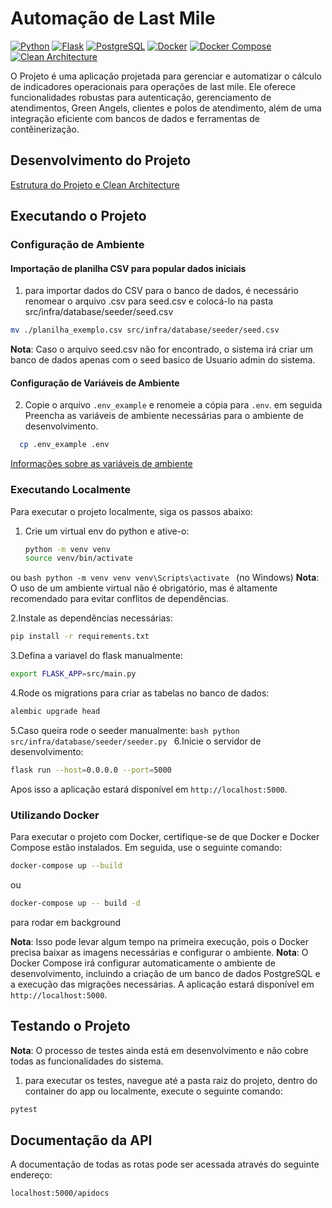 # Automação de Last Mile
[![Python](https://img.shields.io/badge/Python-3.8-blue)](https://www.python.org/)
[![Flask](https://img.shields.io/badge/Flask-3.1.0-blue)](https://flask.palletsprojects.com/)
[![PostgreSQL](https://img.shields.io/badge/PostgreSQL-14.6-blue)](https://www.postgresql.org/)
[![Docker](https://img.shields.io/badge/Docker-Yes-blue)](https://www.docker.com/)
[![Docker Compose](https://img.shields.io/badge/Docker%20Compose-Yes-blue)](https://docs.docker.com/compose/)
[![Clean Architecture](https://img.shields.io/badge/Clean%20Architecture-Yes-blue)](https://blog.cleancoder.com/uncle-bob/2012/08/13/the-clean-architecture.html)

O Projeto é uma aplicação projetada para gerenciar e automatizar o cálculo de indicadores operacionais para operações de last mile. Ele oferece funcionalidades robustas para autenticação, gerenciamento de atendimentos, Green Angels, clientes e polos de atendimento, além de uma integração eficiente com bancos de dados e ferramentas de contêinerização.

## Desenvolvimento do Projeto

[Estrutura do Projeto e Clean Architecture](docs/project_structure.md)


## Executando o Projeto

### Configuração de Ambiente


#### **Importação de planilha CSV para popular dados iniciais**

1. para importar dados do CSV para o banco de dados, é necessário renomear o arquivo .csv para seed.csv e colocá-lo na pasta src/infra/database/seeder/seed.csv

```bash
mv ./planilha_exemplo.csv src/infra/database/seeder/seed.csv
```
**Nota**: Caso o arquivo seed.csv não for encontrado, o sistema irá criar um banco de dados apenas com o seed basico de Usuario admin do sistema.

#### **Configuração de Variáveis de Ambiente**
2. Copie o arquivo `.env_example` e renomeie a cópia para `.env`. em seguida Preencha as variáveis de ambiente necessárias para o ambiente de desenvolvimento.

```bash
  cp .env_example .env
```
[Informações sobre as variáveis de ambiente](docs/env_variables.md)

### Executando Localmente

Para executar o projeto localmente, siga os passos abaixo:

1. Crie um virtual env do python e ative-o:
   ```bash
   python -m venv venv
   source venv/bin/activate
   ```
ou 
    ```bash
    python -m venv venv
    venv\Scripts\activate
    ```
(no Windows)
**Nota**: O uso de um ambiente virtual não é obrigatório, mas é altamente recomendado para evitar conflitos de dependências.

2.Instale as dependências necessárias:

   ```bash
   pip install -r requirements.txt
   ```

3.Defina a variavel do flask manualmente:
   ```bash
   export FLASK_APP=src/main.py
   ```
4.Rode os migrations para criar as tabelas no banco de dados:
   ```bash
   alembic upgrade head
   ```
5.Caso queira rode o seeder manualmente:
    ```bash
    python src/infra/database/seeder/seeder.py
    ```
6.Inicie o servidor de desenvolvimento:

   ```bash
   flask run --host=0.0.0.0 --port=5000
   ```
Apos isso a aplicação estará disponível em `http://localhost:5000`.

### Utilizando Docker

Para executar o projeto com Docker, certifique-se de que Docker e Docker Compose estão instalados. Em seguida, use o seguinte comando:

```bash
docker-compose up --build
```

ou 

```bash
docker-compose up -- build -d
```
para rodar em background

**Nota**: Isso pode levar algum tempo na primeira execução, pois o Docker precisa baixar as imagens necessárias e configurar o ambiente.
**Nota**: O Docker Compose irá configurar automaticamente o ambiente de desenvolvimento, incluindo a criação de um banco de dados PostgreSQL e a execução das migrações necessárias. A aplicação estará disponível em `http://localhost:5000`.

## Testando o Projeto

**Nota**: O processo de testes ainda está em desenvolvimento e não cobre todas as funcionalidades do sistema.

1. para executar os testes, navegue até a pasta raiz do projeto, dentro do container do app ou localmente, execute o seguinte comando:
```bash
pytest
```

## Documentação da API

A documentação de todas as rotas pode ser acessada através do seguinte endereço:

```plaintext
localhost:5000/apidocs
```
